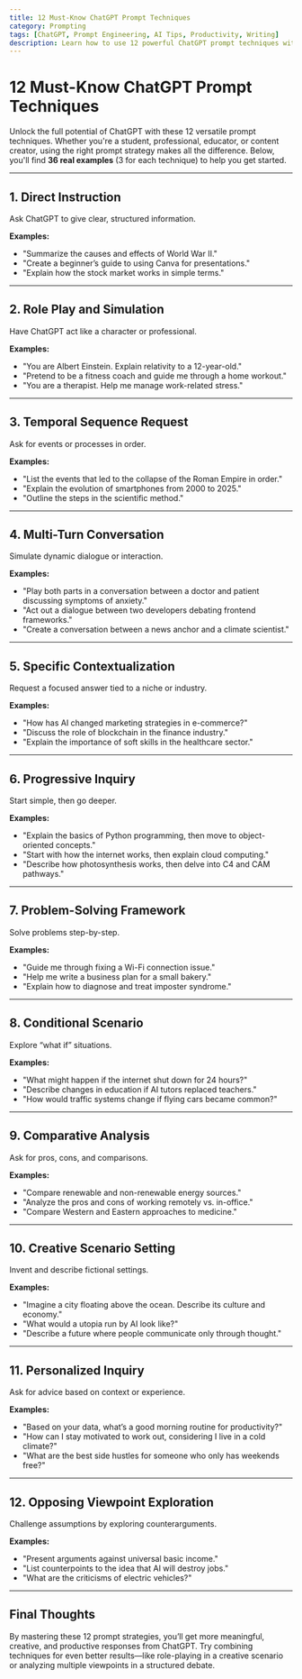```yaml
---
title: 12 Must-Know ChatGPT Prompt Techniques
category: Prompting
tags: [ChatGPT, Prompt Engineering, AI Tips, Productivity, Writing]
description: Learn how to use 12 powerful ChatGPT prompt techniques with 36 ready-to-use examples for better results in learning, creativity, productivity, and problem-solving.
---
```


# 12 Must-Know ChatGPT Prompt Techniques

Unlock the full potential of ChatGPT with these 12 versatile prompt techniques. Whether you're a student, professional, educator, or content creator, using the right prompt strategy makes all the difference. Below, you'll find **36 real examples** (3 for each technique) to help you get started.

---

## 1. **Direct Instruction**
Ask ChatGPT to give clear, structured information.

**Examples:**
- "Summarize the causes and effects of World War II."
- "Create a beginner’s guide to using Canva for presentations."
- "Explain how the stock market works in simple terms."

---

## 2. **Role Play and Simulation**
Have ChatGPT act like a character or professional.

**Examples:**
- "You are Albert Einstein. Explain relativity to a 12-year-old."
- "Pretend to be a fitness coach and guide me through a home workout."
- "You are a therapist. Help me manage work-related stress."

---

## 3. **Temporal Sequence Request**
Ask for events or processes in order.

**Examples:**
- "List the events that led to the collapse of the Roman Empire in order."
- "Explain the evolution of smartphones from 2000 to 2025."
- "Outline the steps in the scientific method."

---

## 4. **Multi-Turn Conversation**
Simulate dynamic dialogue or interaction.

**Examples:**
- "Play both parts in a conversation between a doctor and patient discussing symptoms of anxiety."
- "Act out a dialogue between two developers debating frontend frameworks."
- "Create a conversation between a news anchor and a climate scientist."

---

## 5. **Specific Contextualization**
Request a focused answer tied to a niche or industry.

**Examples:**
- "How has AI changed marketing strategies in e-commerce?"
- "Discuss the role of blockchain in the finance industry."
- "Explain the importance of soft skills in the healthcare sector."

---

## 6. **Progressive Inquiry**
Start simple, then go deeper.

**Examples:**
- "Explain the basics of Python programming, then move to object-oriented concepts."
- "Start with how the internet works, then explain cloud computing."
- "Describe how photosynthesis works, then delve into C4 and CAM pathways."

---

## 7. **Problem-Solving Framework**
Solve problems step-by-step.

**Examples:**
- "Guide me through fixing a Wi-Fi connection issue."
- "Help me write a business plan for a small bakery."
- "Explain how to diagnose and treat imposter syndrome."

---

## 8. **Conditional Scenario**
Explore “what if” situations.

**Examples:**
- "What might happen if the internet shut down for 24 hours?"
- "Describe changes in education if AI tutors replaced teachers."
- "How would traffic systems change if flying cars became common?"

---

## 9. **Comparative Analysis**
Ask for pros, cons, and comparisons.

**Examples:**
- "Compare renewable and non-renewable energy sources."
- "Analyze the pros and cons of working remotely vs. in-office."
- "Compare Western and Eastern approaches to medicine."

---

## 10. **Creative Scenario Setting**
Invent and describe fictional settings.

**Examples:**
- "Imagine a city floating above the ocean. Describe its culture and economy."
- "What would a utopia run by AI look like?"
- "Describe a future where people communicate only through thought."

---

## 11. **Personalized Inquiry**
Ask for advice based on context or experience.

**Examples:**
- "Based on your data, what’s a good morning routine for productivity?"
- "How can I stay motivated to work out, considering I live in a cold climate?"
- "What are the best side hustles for someone who only has weekends free?"

---

## 12. **Opposing Viewpoint Exploration**
Challenge assumptions by exploring counterarguments.

**Examples:**
- "Present arguments against universal basic income."
- "List counterpoints to the idea that AI will destroy jobs."
- "What are the criticisms of electric vehicles?"

---

## Final Thoughts

By mastering these 12 prompt strategies, you’ll get more meaningful, creative, and productive responses from ChatGPT. Try combining techniques for even better results—like role-playing in a creative scenario or analyzing multiple viewpoints in a structured debate.

